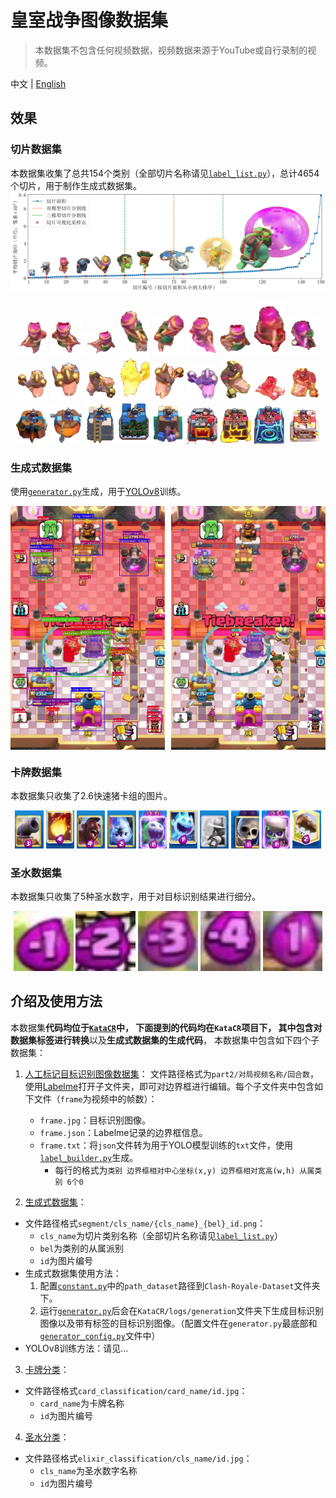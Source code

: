 # 皇室战争图像数据集
> 本数据集不包含任何视频数据，视频数据来源于YouTube或自行录制的视频。

中文 | [English](README_en.md)

## 效果
### 切片数据集
本数据集收集了总共154个类别（全部切片名称请见[`label_list.py`](https://github.com/wty-yy/KataCR/blob/master/katacr/constants/label_list.py)），总计4654个切片，用于制作生成式数据集。
![数据切片大小分布](./asserts/segment_size.png)

<div align="center">
    <img src="images/segment/archer/archer_1_0000007.png" width="10%"/>
    <img src="images/segment/archer/archer_1_0000009.png" width="10%"/>
    <img src="images/segment/archer/archer_1_0000010.png" width="10%"/>
    <img src="images/segment/archer/archer_1_0000028.png" width="10%"/>
    <img src="images/segment/archer/archer_1_0000057.png" width="10%"/>
    <img src="images/segment/archer/archer_1_0000060.png" width="10%"/>
    <img src="images/segment/archer/archer_1_0000094.png" width="10%"/>
    <img src="images/segment/archer/archer_1_0000168.png" width="10%"/>
    <img src="images/segment/archer/archer_1_0000176.png" width="10%"/>
</div>
<div align="center">
    <img src="images/segment/hog-rider/hog-rider_0_0000004.png" width="10%"/>
    <img src="images/segment/hog-rider/hog-rider_0_0000027.png" width="10%"/>
    <img src="images/segment/hog-rider/hog-rider_0_0000053.png" width="10%"/>
    <img src="images/segment/hog-rider/hog-rider_0_0000059.png" width="10%"/>
    <img src="images/segment/hog-rider/hog-rider_0_0000062.png" width="10%"/>
    <img src="images/segment/hog-rider/hog-rider_0_0000054.png" width="10%"/>
    <img src="images/segment/hog-rider/hog-rider_1_0000493.png" width="10%"/>
    <img src="images/segment/hog-rider/hog-rider_1_0000557.png" width="10%"/>
    <img src="images/segment/hog-rider/hog-rider_1_0000496.png" width="10%"/>
</div>
<div align="center">
    <img src="images/segment/queen-tower/queen-tower_0_0000000.png" width="10%"/>
    <img src="images/segment/queen-tower/queen-tower_0_0000007.png" width="10%"/>
    <img src="images/segment/queen-tower/queen-tower_0_0006331.png" width="10%"/>
    <img src="images/segment/queen-tower/queen-tower_0_0006335.png" width="10%"/>
    <img src="images/segment/queen-tower/queen-tower_0_0006380.png" width="10%"/>
    <img src="images/segment/queen-tower/queen-tower_1_attack_929.png" width="10%"/>
    <img src="images/segment/queen-tower/queen-tower_1_006330.png" width="10%"/>
    <img src="images/segment/queen-tower/queen-tower_1_0009264.png" width="10%"/>
    <img src="images/segment/queen-tower/queen-tower_1_0007320.png" width="10%"/>
</div>

### 生成式数据集
使用[`generator.py`](https://github.com/wty-yy/KataCR/blob/master/katacr/build_dataset/generator.py)生成，用于[YOLOv8](https://github.com/ultralytics/ultralytics)训练。
<div style="display: flex; flex-wrap: nowrap; justify-content: space-between;">
    <img src="asserts/generation1.jpg" alt="Generation 1" width="49%" />
    <img src="asserts/generation2.jpg" alt="Generation 2" width="49%" />
</div>

### 卡牌数据集
本数据集只收集了2.6快速猪卡组的图片。
<div align="center">
    <img src="images/card_classification/cannon/00030_2.jpg" width="9%"/>
    <img src="images/card_classification/fireball/00285_1.jpg" width="9%"/>
    <img src="images/card_classification/hog-rider/00045_3.jpg" width="9%"/>
    <img src="images/card_classification/ice-golem/00450_1.jpg" width="9%"/>
    <img src="images/card_classification/ice-spirit-evolution/04425_4.jpg" width="9%"/>
    <img src="images/card_classification/ice-spirit/00105_4.jpg" width="9%"/>
    <img src="images/card_classification/musketeer/00480_3.jpg" width="9%"/>
    <img src="images/card_classification/skeletons/00780_1.jpg" width="9%"/>
    <img src="images/card_classification/skeletons-evolution/04875_2.jpg" width="9%"/>
    <img src="images/card_classification/the-log/00210_3.jpg" width="9%"/>
</div>

### 圣水数据集
本数据集只收集了5种圣水数字，用于对目标识别结果进行细分。
<div align="center">
    <img src="images/elixir_classification/-1/101.jpg" width="19%"/>
    <img src="images/elixir_classification/-2/11.jpg" width="19%"/>
    <img src="images/elixir_classification/-3/302.jpg" width="19%"/>
    <img src="images/elixir_classification/-4/10.jpg" width="19%"/>
    <img src="images/elixir_classification/1/105.jpg" width="19%"/>
</div>


## 介绍及使用方法
本数据集**代码均位于[`KataCR`](https://github.com/wty-yy/KataCR)**中，
下面提到的代码均在`KataCR`项目下，
其中包含对**数据集标签进行转换**以及**生成式数据集的生成代码**，
本数据集中包含如下四个子数据集：
1. [人工标记目标识别图像数据集](/images/part2/)：
  文件路径格式为`part2/对局视频名称/回合数`，
  使用[Labelme](https://github.com/labelmeai/labelme)打开子文件夹，即可对边界框进行编辑。每个子文件夹中包含如下文件（`frame`为视频中的帧数）：
    - `frame.jpg`：目标识别图像。
    - `frame.json`：Labelme记录的边界框信息。
    - `frame.txt`：将`json`文件转为用于YOLO模型训练的`txt`文件，使用[`label_builder.py`](https://github.com/wty-yy/KataCR/blob/master/katacr/build_dataset/label_builder.py)生成。
      - 每行的格式为`类别 边界框相对中心坐标(x,y) 边界框相对宽高(w,h) 从属类别 6个0`

2. [生成式数据集](/images/segment/)：
  - 文件路径格式`segment/cls_name/{cls_name}_{bel}_id.png`：
    - `cls_name`为切片类别名称（全部切片名称请见[`label_list.py`](https://github.com/wty-yy/KataCR/blob/master/katacr/constants/label_list.py)）
    - `bel`为类别的从属派别
    - `id`为图片编号
  - 生成式数据集使用方法：
    1. 配置[`constant.py`](https://github.com/wty-yy/KataCR/blob/master/katacr/build_dataset/constant.py)中的`path_dataset`路径到`Clash-Royale-Dataset`文件夹下。
    2. 运行[`generator.py`](https://github.com/wty-yy/KataCR/blob/master/katacr/build_dataset/generator.py)后会在`KataCR/logs/generation`文件夹下生成目标识别图像以及带有标签的目标识别图像。（配置文件在`generator.py`最底部和[`generator_config.py`](https://github.com/wty-yy/KataCR/blob/master/katacr/build_dataset/generation_config.py)文件中）
  - YOLOv8训练方法：请见...

3. [卡牌分类](/images/card_classification/)：
  - 文件路径格式`card_classification/card_name/id.jpg`：
    - `card_name`为卡牌名称
    - `id`为图片编号

4. [圣水分类](/images/card_classification/)：
  - 文件路径格式`elixir_classification/cls_name/id.jpg`：
    - `cls_name`为圣水数字名称
    - `id`为图片编号
